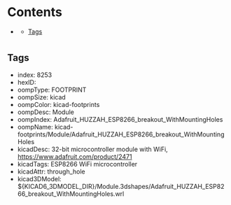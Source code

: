 



Contents
========

* [](#)
	* [Tags](#tags)

# 

## Tags

- index: 8253
- hexID: 
- oompType: FOOTPRINT
- oompSize: kicad
- oompColor: kicad-footprints
- oompDesc: Module
- oompIndex: Adafruit_HUZZAH_ESP8266_breakout_WithMountingHoles
- oompName: kicad-footprints/Module/Adafruit_HUZZAH_ESP8266_breakout_WithMountingHoles
- kicadDesc: 32-bit microcontroller module with WiFi, https://www.adafruit.com/product/2471
- kicadTags: ESP8266 WiFi microcontroller
- kicadAttr: through_hole
- kicad3DModel: ${KICAD6_3DMODEL_DIR}/Module.3dshapes/Adafruit_HUZZAH_ESP8266_breakout_WithMountingHoles.wrl
